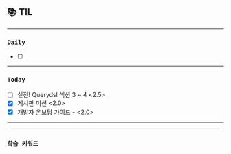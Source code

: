 
## 📚 TIL

---

### `Daily`
- [ ] 

---
### `Today`
- [ ] 실전! Querydsl 섹션 3 ~ 4 <2.5>
- [X] 게시판 미션 <2.0>
- [X] 개발자 온보딩 가이드 - <2.0>

---

---
### `학습 키워드`


